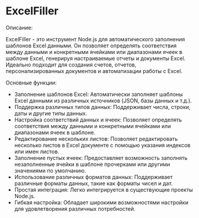 # ExcelFiller

Описание:

ExcelFiller - это инструмент Node.js для автоматического заполнения шаблонов Excel данными. Он позволяет определять соответствия между данными и конкретными ячейками или диапазонами ячеек в шаблоне Excel, генерируя настраиваемые отчеты и документы Excel. Идеально подходит для создания счетов, отчетов, персонализированных документов и автоматизации работы с Excel.

Основные функции:

*   Заполнение шаблонов Excel: Автоматически заполняет шаблоны Excel данными из различных источников (JSON, базы данных и т.д.).
*   Поддержка различных типов данных: Поддерживает числа, строки, даты и другие типы данных.
*   Настройка соответствий данных и ячеек: Позволяет определять соответствия между данными и конкретными ячейками или диапазонами ячеек в шаблоне.
*   Редактирование нескольких листов: Позволяет редактировать несколько листов в Excel документе с помощью указания индексов или имен листов.
*   Заполнение пустых ячеек: Предоставляет возможность заполнять незаполненные ячейки в шаблоне прочерками или другими значениями по умолчанию.
*   Использование различных форматов данных: Поддерживает различные форматы данных, такие как форматы чисел и дат.
*   Простая интеграция: Легко интегрируется в существующие проекты Node.js.
*   Гибкая настройка: Обладает широкими возможностями настройки для удовлетворения различных потребностей.
